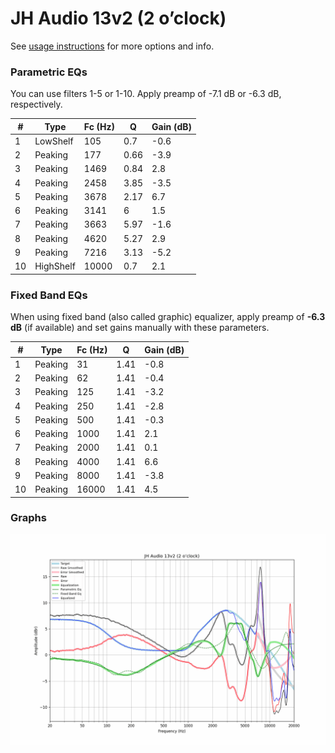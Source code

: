 # JH Audio 13v2 (2 o’clock)
See [usage instructions](https://github.com/jaakkopasanen/AutoEq#usage) for more options and info.

### Parametric EQs
You can use filters 1-5 or 1-10. Apply preamp of -7.1 dB or -6.3 dB, respectively.

|   # | Type      |   Fc (Hz) |    Q |   Gain (dB) |
|-----|-----------|-----------|------|-------------|
|   1 | LowShelf  |       105 | 0.7  |        -0.6 |
|   2 | Peaking   |       177 | 0.66 |        -3.9 |
|   3 | Peaking   |      1469 | 0.84 |         2.8 |
|   4 | Peaking   |      2458 | 3.85 |        -3.5 |
|   5 | Peaking   |      3678 | 2.17 |         6.7 |
|   6 | Peaking   |      3141 | 6    |         1.5 |
|   7 | Peaking   |      3663 | 5.97 |        -1.6 |
|   8 | Peaking   |      4620 | 5.27 |         2.9 |
|   9 | Peaking   |      7216 | 3.13 |        -5.2 |
|  10 | HighShelf |     10000 | 0.7  |         2.1 |

### Fixed Band EQs
When using fixed band (also called graphic) equalizer, apply preamp of **-6.3 dB** (if available) and set gains manually with these parameters.

|   # | Type    |   Fc (Hz) |    Q |   Gain (dB) |
|-----|---------|-----------|------|-------------|
|   1 | Peaking |        31 | 1.41 |        -0.8 |
|   2 | Peaking |        62 | 1.41 |        -0.4 |
|   3 | Peaking |       125 | 1.41 |        -3.2 |
|   4 | Peaking |       250 | 1.41 |        -2.8 |
|   5 | Peaking |       500 | 1.41 |        -0.3 |
|   6 | Peaking |      1000 | 1.41 |         2.1 |
|   7 | Peaking |      2000 | 1.41 |         0.1 |
|   8 | Peaking |      4000 | 1.41 |         6.6 |
|   9 | Peaking |      8000 | 1.41 |        -3.8 |
|  10 | Peaking |     16000 | 1.41 |         4.5 |

### Graphs
![](./JH%20Audio%2013v2%20(2%20o%E2%80%99clock).png)
